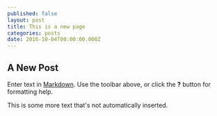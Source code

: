 ```yaml
---
published: false
layout: post
title: This is a new page
categories: posts
date: 2016-10-04T00:00:00.000Z
---
```

## A New Post

Enter text in [Markdown](http://daringfireball.net/projects/markdown/). Use the toolbar above, or click the **?** button for formatting help.

This is some more text that's not automatically inserted.